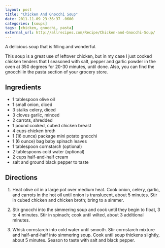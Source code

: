 ```yaml
---
layout: post
title: "Chicken And Gnocchi Soup"
date: 2011-11-09 23:36:37 -0600
categories: [soups]
tags: [chicken, gnocchi, pasta]
external_url: http://allrecipes.com/Recipe/Chicken-and-Gnocchi-Soup/
---
```

A delicious soup that is filling and wonderful.

This soup is a great use of leftover chicken, but in my case I just
cooked chicken tenders that I seasoned with salt, pepper and garlic
powder in the oven at 350 degrees for 20-30 minutes, until done. Also,
you can find the gnocchi in the pasta section of your grocery store.

## Ingredients
* 1 tablespoon olive oil
* 1 small onion, diced
* 3 stalks celery, diced
* 3 cloves garlic, minced
* 2 carrots, shredded
* 1 pound cooked, cubed chicken breast
* 4 cups chicken broth
* 1 (16 ounce) package mini potato gnocchi
* 1 (6 ounce) bag baby spinach leaves
* 1 tablespoon cornstarch (optional)
* 2 tablespoons cold water (optional)
* 2 cups half-and-half cream
* salt and ground black pepper to taste





## Directions
1.  Heat olive oil in a large pot over medium heat. Cook onion, celery,
  garlic, and carrots in the hot oil until onion is translucent, about 5
  minutes. Stir in cubed chicken and chicken broth; bring to a simmer. 

1.  Stir gnocchi into the simmering soup and cook until they begin to
  float, 3 to 4 minutes. Stir in spinach; cook until wilted, about 3
  additional minutes.
  
1.  Whisk cornstarch into cold water until smooth. Stir cornstarch
  mixture and half-and-half into simmering soup. Cook until soup
  thickens slightly, about 5 minutes. Season to taste with salt and
  black pepper. 



